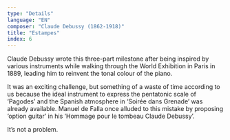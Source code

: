 ```yaml
---
type: "Details"
language: "EN"
composer: "Claude Debussy (1862-1918)"
title: "Estampes"
index: 6
---
```

Claude Debussy wrote this three-part milestone after being inspired by various instruments while walking through the World Exhibition in Paris in 1889, leading him to reinvent the tonal colour of the piano.

It was an exciting challenge, but something of a waste of time according to us because the ideal instrument to express the pentatonic scale of ‘Pagodes’ and the Spanish atmosphere in ‘Soirée dans Grenade’ was already available. Manuel de Falla once alluded to this mistake by proposing ‘option guitar’ in his ‘Hommage pour le tombeau Claude Debussy’.

It’s not a problem. 